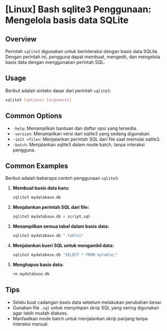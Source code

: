 # [Linux] Bash sqlite3 Penggunaan: Mengelola basis data SQLite

## Overview
Perintah `sqlite3` digunakan untuk berinteraksi dengan basis data SQLite. Dengan perintah ini, pengguna dapat membuat, mengedit, dan mengelola basis data dengan menggunakan perintah SQL.

## Usage
Berikut adalah sintaks dasar dari perintah `sqlite3`:

```bash
sqlite3 [options] [arguments]
```

## Common Options
- `-help`: Menampilkan bantuan dan daftar opsi yang tersedia.
- `-version`: Menampilkan versi dari sqlite3 yang sedang digunakan.
- `-init <file>`: Menjalankan perintah SQL dari file saat memulai sqlite3.
- `-batch`: Menjalankan sqlite3 dalam mode batch, tanpa interaksi pengguna.

## Common Examples
Berikut adalah beberapa contoh penggunaan `sqlite3`:

1. **Membuat basis data baru:**
   ```bash
   sqlite3 mydatabase.db
   ```

2. **Menjalankan perintah SQL dari file:**
   ```bash
   sqlite3 mydatabase.db < script.sql
   ```

3. **Menampilkan semua tabel dalam basis data:**
   ```bash
   sqlite3 mydatabase.db ".tables"
   ```

4. **Menjalankan kueri SQL untuk mengambil data:**
   ```bash
   sqlite3 mydatabase.db "SELECT * FROM mytable;"
   ```

5. **Menghapus basis data:**
   ```bash
   rm mydatabase.db
   ```

## Tips
- Selalu buat cadangan basis data sebelum melakukan perubahan besar.
- Gunakan file `.sql` untuk menyimpan skrip SQL yang sering digunakan agar lebih mudah diakses.
- Manfaatkan mode batch untuk menjalankan skrip panjang tanpa interaksi manual.
